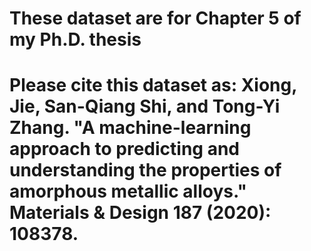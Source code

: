 # These dataset are for Chapter 5 of my Ph.D. thesis
# Please cite this dataset as: Xiong, Jie, San-Qiang Shi, and Tong-Yi Zhang. "A machine-learning approach to predicting and understanding the properties of amorphous metallic alloys." Materials & Design 187 (2020): 108378.
